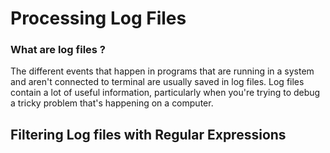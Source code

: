 <h1> Processing Log Files </h1>

<h3> What are log files ? </h3>

The different events that happen in
programs that are running in
a system and aren't connected to
terminal are usually saved in log files.
Log files contain a lot of useful information,
particularly when you're trying to debug
a tricky problem that's happening on a computer. 

<h2> Filtering Log files with Regular Expressions </h2?
  
